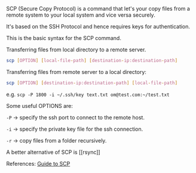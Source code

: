 SCP (Secure Copy Protocol) is a command that let's your copy files from a remote system to your local system and vice versa securely. 

It's based on the SSH Protocol and hence requires keys for authentication. 

This is the basic syntax for the SCP command.

Transferring files from local directory to a remote server.

```bash
scp [OPTION] [local-file-path] [destination-ip:destination-path]
```

Transferring files from remote server to a local directory:
```bash
scp [OPTION] [destination-ip:destination-path] [local-file-path]
```

e.g. `scp -P 1800 -i ~/.ssh/key text.txt om@test.com:~/test.txt`

Some useful OPTIONS are:

`-P` -> specify the ssh port to connect to the remote host.

`-i` -> specify the private key file for the ssh connection.

`-r` -> copy files from a folder recursively.

A better alternative of SCP is [[rsync]]


References:
[Guide to SCP](https://snapshooter.com/learn/linux/copy-files-scp)